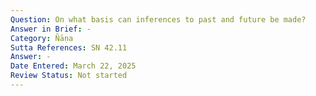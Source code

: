 ```yaml
---
Question: On what basis can inferences to past and future be made?
Answer in Brief: -
Category: Ñāṇa
Sutta References: SN 42.11
Answer: -
Date Entered: March 22, 2025
Review Status: Not started
---
```

